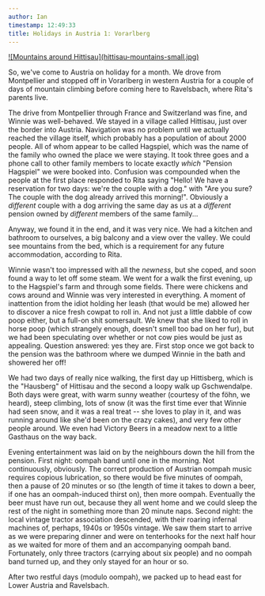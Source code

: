 ```yaml
---
author: Ian
timestamp: 12:49:33
title: Holidays in Austria 1: Vorarlberg
---
```

<div class="img-right">
<a href="hittisau-mountains.jpg">![Mountains around Hittisau](hittisau-mountains-small.jpg)</a>
</div>

So, we've come to Austria on holiday for a month.  We drove from
Montpellier and stopped off in Vorarlberg in western Austria for a
couple of days of mountain climbing before coming here to Ravelsbach,
where Rita's parents live.

The drive from Montpellier through France and Switzerland was fine,
and Winnie was well-behaved.  We stayed in a village called Hittisau,
just over the border into Austria.  Navigation was no problem until we
actually reached the village itself, which probably has a population
of about 2000 people.  All of whom appear to be called Hagspiel, which
was the name of the family who owned the place we were staying.  It
took three goes and a phone call to other family members to locate
exactly *which* "Pension Hagspiel" we were booked into.  Confusion was
compounded when the people at the first place responded to Rita saying
"Hello!  We have a reservation for two days: we're the couple with a
dog." with "Are you sure?  The couple with the dog already arrived
this morning!".  Obviously a *different* couple with a dog arriving
the same day as us at a *different* pension owned by *different*
members of the same family...

Anyway, we found it in the end, and it was very nice.  We had a
kitchen and bathroom to ourselves, a big balcony and a view over the
valley.  We could see mountains from the bed, which is a requirement
for any future accommodation, according to Rita.

Winnie wasn't too impressed with all the *newness*, but she coped, and
soon found a way to let off some steam.  We went for a walk the first
evening, up to the Hagspiel's farm and through some fields.  There
were chickens and cows around and Winnie was very interested in
everything.  A moment of inattention from the idiot holding her leash
(that would be me) allowed her to discover a nice fresh cowpat to roll
in.  And not just a little dabble of cow poop either, but a full-on
shit somersault.  We knew that she liked to roll in horse poop (which
strangely enough, doesn't smell too bad on her fur), but we had been
speculating over whether or not cow pies would be just as appealing.
Question answered: yes they are.  First stop once we got back to the
pension was the bathroom where we dumped Winnie in the bath and
showered her off!

We had two days of really nice walking, the first day up Hittisberg,
which is the "Hausberg" of Hittisau and the second a loopy walk up
Gschwendalpe.  Both days were great, with warm sunny weather (courtesy
of the föhn, we heard), steep climbing, lots of snow (it was the first
time ever that Winnie had seen snow, and it was a real treat -- she
loves to play in it, and was running around like she'd been on the
crazy cakes), and very few other people around.  We even had Victory
Beers in a meadow next to a little Gasthaus on the way back.

Evening entertainment was laid on by the neighbours down the hill from
the pension.  First night: oompah band until one in the morning.  Not
continuously, obviously.  The correct production of Austrian oompah
music requires copious lubrication, so there would be five minutes of
oompah, then a pause of 20 minutes or so (the length of time it takes
to down a beer, if one has an oompah-induced thirst on), then more
oompah.  Eventually the beer must have run out, because they all went
home and we could sleep the rest of the night in something more than
20 minute naps.  Second night: the local vintage tractor association
descended, with their roaring infernal machines of, perhaps, 1940s or
1950s vintage.  We saw them start to arrive as we were preparing
dinner and were on tenterhooks for the next half hour as we waited for
more of them and an accompanying oompah band.  Fortunately, only three
tractors (carrying about six people) and no oompah band turned up, and
they only stayed for an hour or so.

After two restful days (modulo oompah), we packed up to head east for
Lower Austria and Ravelsbach.
